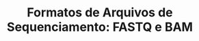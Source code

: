 ---
layout: single
title: "Formatos de Arquivos de Sequenciamento: FASTQ e BAM"
permalink: /pages/preparacao/
---